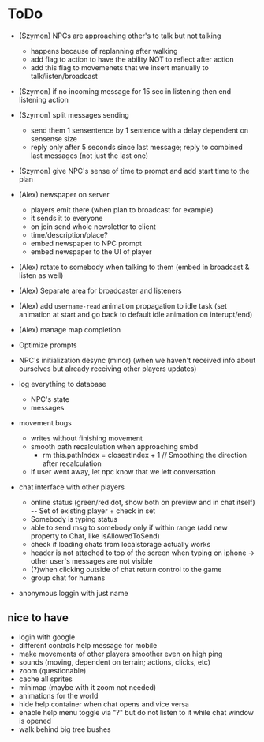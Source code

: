 # ToDo

- (Szymon) NPCs are approaching other's to talk but not talking

  - happens because of replanning after walking
  - add flag to action to have the ability NOT to reflect after action
  - add this flag to movemenets that we insert manually to talk/listen/broadcast

- (Szymon) if no incoming message for 15 sec in listening then end listening action

- (Szymon) split messages sending

  - send them 1 sensentence by 1 sentence with a delay dependent on sensense size
  - reply only after 5 seconds since last message; reply to combined last messages (not just the last one)

- (Szymon) give NPC's sense of time to prompt and add start time to the plan

- (Alex) newspaper on server

  - players emit there (when plan to broadcast for example)
  - it sends it to everyone
  - on join send whole newsletter to client
  - time/description/place?
  - embed newspaper to NPC prompt
  - embed newspaper to the UI of player

- (Alex) rotate to somebody when talking to them (embed in broadcast & listen as well)

- (Alex) Separate area for broadcaster and listeners

- (Alex) add `username-read` animation propagation to idle task (set animation at start and go back to default idle animation on interupt/end)

- (Alex) manage map completion

- Optimize prompts

- NPC's initialization desync (minor) (when we haven't received info about ourselves but already receiving other players updates)

- log everything to database

  - NPC's state
  - messages

- movement bugs

  - writes without finishing movement
  - smooth path recalculation when approaching smbd
    - rm this.pathIndex = closestIndex + 1 // Smoothing the direction after recalculation
  - if user went away, let npc know that we left conversation

- chat interface with other players
  - online status (green/red dot, show both on preview and in chat itself) -- Set of existing player + check in set
  - Somebody is typing status
  - able to send msg to somebody only if within range (add new property to Chat, like isAllowedToSend)
  - check if loading chats from localstorage actually works
  - header is not attached to top of the screen when typing on iphone -> other user's messages are not visible
  - (?)when clicking outside of chat return control to the game
  - group chat for humans
- anonymous loggin with just name

## nice to have

- login with google
- different controls help message for mobile
- make movements of other players smoother even on high ping
- sounds (moving, dependent on terrain; actions, clicks, etc)
- zoom (questionable)
- cache all sprites
- minimap (maybe with it zoom not needed)
- animations for the world
- hide help container when chat opens and vice versa
- enable help menu toggle via "?" but do not listen to it while chat window is opened
- walk behind big tree bushes
